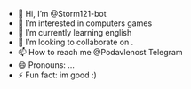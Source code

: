 - 👋 Hi, I’m @Storm121-bot
- 👀 I’m interested in computers games 
- 🌱 I’m currently learning english
- 💞️ I’m looking to collaborate on .
- 📫 How to reach me @Podavlenost Telegram
- 😄 Pronouns: ...
- ⚡ Fun fact: im good :)

<!---
Storm121-bot/Storm121-bot is a ✨ special ✨ repository because its `README.md` (this file) appears on your GitHub profile.
You can click the Preview link to take a look at your changes.
--->
